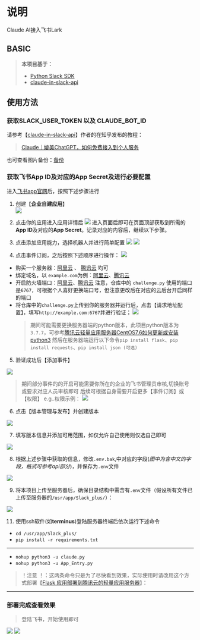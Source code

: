 # 说明
Claude AI接入飞书Lark
## BASIC
> **本项目基于：**
> - [Python Slack SDK](https://github.com/SlackAPI/python-slack-sdk#installation)
> - [claude-in-slack-api](https://github.com/yokonsan/claude-in-slack-api/tree/master)


## 使用方法
### 获取SLACK_USER_TOKEN 以及 CLAUDE_BOT_ID
请参考【[claude-in-slack-api](https://github.com/yokonsan/claude-in-slack-api/tree/master)】作者的在知乎发布的教程：
> [Claude｜媲美ChatGPT，如何免费接入到个人服务](https://zhuanlan.zhihu.com/p/627485689)

也可查看图片备份：[备份](https://imgur.com/a/kkJubIV)

### 获取飞书**App ID**及对应的**App Secret**及进行必要配置
进入[飞书app官网](https://open.feishu.cn/app)后，按照下述步骤进行
1. 创建【**企业自建应用**】 </br>
  ![](https://i.imgur.com/aq2bFRy.png)

2. 点击你的应用进入应用详情后
  ![](https://i.imgur.com/wXqYdwF.png)
  进入页面后即可在页面顶部获取到所需的**App ID**及对应的**App Secret**。记录对应的内容后，继续以下步骤。
  
3. 点击添加应用能力，选择机器人并进行简单配置
  ![](https://i.imgur.com/PzaOa46.png)
  ![](https://i.imgur.com/ri5PVuJ.png)
4. 点击事件订阅，之后按照下述顺序进行操作：
  ![](https://i.imgur.com/YrEMLXJ.png)
  - 购买一个服务器：[阿里云](http://www.aliyunecs.cn/qingliang.asp) 、 [腾讯云](https://cloud.tencent.com/product/lighthouse) 均可
  - 绑定域名，以 ```example.com```为例：[阿里云](https://help.aliyun.com/document_detail/59080.html)、[腾讯云](https://cloud.tencent.com/document/product/1207/81332)
  - 开启防火墙端口：[阿里云](https://developer.aliyun.com/article/1209355)、[腾讯云](https://blog.csdn.net/yunweifun/article/details/130894787) 注意，仓库中的
    ```challenge.py``` 使用的端口是```6767```，可根据个人喜好更换端口号，但注意更改后在对应的云后台开启同样的端口
  - 将仓库中的```challenge.py```上传到你的服务器并运行后，点击【请求地址配置】，填写```http://example.com:6767```并进行验证；
  ![](https://i.imgur.com/fZF5PCC.png)
    > 期间可能需要更换服务器端的python版本，此项目python版本为```3.7.7```，可参考[腾讯云轻量应用服务器CentOS7.6如何更新或安装python3](https://blog.csdn.net/shy0530/article/details/127793111)
    > 然后在服务器端运行以下命令```pip install flask```、```pip install requests```、```pip install json (可选)```

5. 验证成功后【添加事件】

  ![](https://i.imgur.com/Gm17L7L.png)
  
  > 期间部分事件的的开启可能需要你所在的企业的飞书管理员审核,切换账号或要求对应人员审核即可
  > 后续可根据自身需要开启更多【事件订阅】或【权限】
  e.g..权限示例：
  ![](https://i.imgur.com/chWMnKM.png)
  
6. 点击【版本管理与发布】并创建版本

  ![](https://i.imgur.com/9mUPqU7.png)
  
7. 填写版本信息并添加可用范围，如仅允许自己使用则仅选自己即可

  ![](https://i.imgur.com/zDcN64V.png)

8. 根据上述步骤中获取的信息，修改```.env.bak```,中对应的字段(*图中为含中文的字段，格式可参考api部分*)，并保存为```.env```文件

  ![](https://i.imgur.com/1zC0C1s.png)

9. 将本项目上传至服务器后，确保目录结构中需含有```.env```文件（假设所有文件已上传至服务器的```/usr/app/Slack_plus/```）：
  
  ![](https://i.imgur.com/ebo2CMA.png)
  
11. 使用ssh软件(如**terminus**)登陆服务器终端后依次运行下述命令
- ```cd /usr/app/Slack_plus/```
- ```pip install -r requirements.txt```
---
- ```nohup python3 -u claude.py```
- ```nohup python3 -u App_Entry.py```
> ！注意 ！：这两条命令只是为了尽快看到效果，实际使用时请改用这个方式部署【[Flask 应用部署到腾讯云的轻量应用服务器](https://zhuanlan.zhihu.com/p/465772158)】：
---

### 部署完成查看效果
> 登陆飞书，开始使用即可

![](https://i.imgur.com/zazDK9d.png)
![](https://i.imgur.com/DLU8w1A.png)
